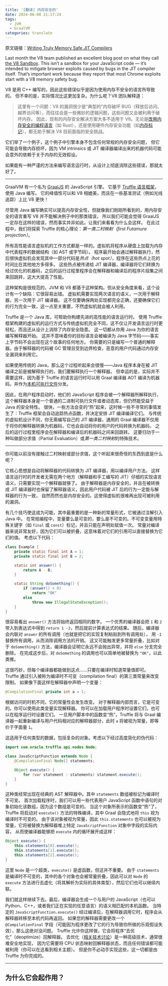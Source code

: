 ```yaml
---
title: '[翻译] 内存安全的'
date: 2024-06-08 21:17:24
tags:
  - JVM
  - GraalVM
categories: translate
---
```


原文链接：[Writing Truly Memory Safe JIT Compilers](https://medium.com/graalvm/writing-truly-memory-safe-jit-compilers-f79ad44558dd)


Last month the V8 team published an excellent blog post on what they call [the V8 Sandbox](https://v8.dev/blog/sandbox). This isn’t a sandbox for your JavaScript code — it’s intended to mitigate browser exploits caused by bugs in the JIT compiler itself. That’s important work because they report that most Chrome exploits start with a V8 memory safety bug.

V8 是用 C++ 编写的，因此这些错误似乎是因为使用内存不安全的语言所导致的。
但不幸的是，实际情况比这更加复杂。为什么呢？V8 团队解释道：

> 这里有一个问题：V8 的漏洞很少是“典型的”内存破坏 BUG（释放后访问、越界访问等），而往往会是一些微妙的逻辑问题，这些问题又会被利用于破坏内存。
> 因此，现有的内存安全解决方案大多不适用于 V8。无论是[改用内存安全的编程语言](https://www.cisa.gov/resources-tools/resources/case-memory-safe-roadmaps)（如 Rust），还是使用硬件内存安全功能（如[内存标记](https://newsroom.arm.com/blog/memory-safety-arm-memory-tagging-extension)），都无助于解决 V8 目前面临的安全挑战。

它们举了一个例子，这个例子中引擎本身不包含任何常规的内存安全问题，
但它可能会导致内存损坏，因为 VM intrinsics 或 JIT 编译器编译出来的机器代码可能会意外的依赖于关于内存的无效假设。

如果能有一种严谨的方法来编写语言运行时，从设计上彻底消除这些错误，那就太好了。


---


GraalVM 有一个名为 [GraalJS](https://www.graalvm.org/javascript/) 的 JavaScript 引擎。
它基于 [Truffle 语言框架](https://www.graalvm.org/latest/graalvm-as-a-platform/language-implementation-framework/)，使用 Java 编写。
它的峰值性可以和 V8 相媲美，而且在一些基准测试（例如光线追踪）上比 V8 更快！

尽管用 Java 编写确实可以提高内存安全性，但就像我们刚刚所看到的，用内存安全的语言重写 V8 并不能解决例子中的那类错误，
所以我们可能会觉得 GraalJS 一定存在这样的错误，然而事实并非如此。让我们来看看为什么会这样。
在此过程中，我们将探索 Truffle 的核心理论：*第一类二村映射（first Futamura projection）*。

所有高性能语言虚拟机的工作方式都是一样的。虚拟机将程序从硬盘上加载为内存中代表程序的数据结构（如 AST 或字节码）。
程序最开始会通过解释器执行，然后很快虚拟机会发现其中一部分代码是*热点（hot spot）*，程序在这些热点上花的时间比在其他地方多得多。
这些热点被传递给 JIT 编译器，编译器将它们转换为经过优化的机器码，之后的运行过程里程序会在解释器和编译后的程序片段集之间来回跳转，这大大提高了性能。

这种架构是很规范的，JVM 和 V8 都基于这种架构。但从安全角度来看，这个设计有一个缺陷：它很容易出错。
虚拟机需要实现两次语言的语义，一次用于解释器，另一次用于 JIT 编译器。
这不仅要确保两处实现都完全正确，还要确保它们的行为完全一致，这一点至关重要，不然虚拟机就会被人利用。

Truffle 是一个 Java 库，可帮助你构建先进的高性能的语言运行时。
使用 Truffle 框架构建的虚拟机的运行方式与传统虚拟机完全不同，这不仅让开发语言运行时更轻松，而且还从设计上消除了内存安全隐患。
这一切都从你用 Java 为你的语言编写解释器开始。
这并不意味着你的目标语言会被编译为 Java 字节码——事实上字节码不会出现在这个故事的任何地方。
你需要的只是编写一个普通的解释器。由于解释器的代码被 GC 管理且受到边界检查，恶意的用户代码通过内存安全漏洞来利用它。

如果使用传统的 Java，那么这个过程听起来会很慢——Java 程序本身在被 JIT 编译之前是被解释执行的，我们要解释执行一个解释器。
但幸运的是，实际并不需要这样，因为基于 Truffle 的语言运行时可以用 Graal 编译器 AOT 编译为机器码，并作为[本机可执行文件](https://www.graalvm.org/latest/reference-manual/native-image/)分发。

因此，在用户程序启动时，他们的 JavaScript 程序会被一个解释器所解释执行，这个解释器本身是一个普通的二进制可执行文件或者动态库，但仍然能受益于 Java 的安全特性。
很快，一些方法会变的“热”起来，这时候一些不寻常的事情发生了：Truffle 框架会自动追踪热点函数，并决定安排 JIT 编译编译它们。
与传统的虚拟机设计不同，你无需编写自己的 JIT 编译器，通用的 Graal 编译器不仅用于将你的解释器转换为机器码，它也会自动将你的用户的代码转换为机器码，
之后的运行过程里程序会在解释器和编译后的机器码之间来回跳转。
这要归功于一种叫做部分求值（Partial Evaluation）或*第一类二村映射*的特殊技术。

---

你可能以前没有接触过二村映射或部分求值，这个听起来很奇怪的东西到底是什么呢？

它核心思想是自动将解释器的代码转换为 JIT 编译器，用以编译用户方法。
这样语言运行时的开发者无需在两个地方（解释器和手工编写的 JIT）仔细的实现语言语义，只需要实现一个解释器就够了。
由于解释器是内存安全的，并且在被转换成 JIT 编译器时也保留了解释器语义，因此用户代码被 JIT 后的行为一定能与解释器的行为一致，
自然而然也是内存安全的。这使得虚拟机很难再出现可被利用的漏洞。

有几个技巧使这成为可能，其中最重要的是一种新的常量形式，它被通过注解引入 Java 中。
在常规编程中，变量要么是可变的，要么是不可变的。不可变变量用特殊关键字（如 `final` 或 `const`）标记，并且只能在声明处赋值一次。
常量对编译器来说非常友好，因为它们可以被折叠，这意味着对它们的引用可以直接替换为它们的值。
考虑以下代码：

```java
class Example {
    private static final int A = 1;
    private static final int B = 2;

    static int answer() {
        return A - B;
    }

    static String doSomething() {
        if (answer() < 0) 
            return "OK" 
        else 
            throw new IllegalStateException();
    }
}
```

很容易看出 `answer()` 方法将始终返回相同的数字。
一个优秀的编译器会把 `1` 和 `2` 带入到表达式中得到 `return 1 -2`，然后提前计算表达式的结果。
随后，编译器会内联对 `answer` 的所有调用（也就是把它的实现复制粘贴到所有调用处），
用 `-1` 替换所有调用，从而消除调用方法的开销。
这又可能触发更多常量折叠，比如对于 `doSomething()` 方法，编译器会证明它永远不会抛出异常，并将 `else` 分支完全删除。
在完成这步后，对 `doSomething` 的调用也可以简单地被替换为 `"OK"`，以此类推。

这很巧妙，但每个编译器都能做到这点……只要在编译时知道常量值即可。
Truffle 通过引入被称为编译时不可变（compilation final）的第三类常量来改变限制。
如果像下面这样在解释器中声明一个变量：

```java
@CompilationFinal private int a = 1;
```

根据访问的时机不同，它的常量性会发生改变。
对于解释器内部而言，它是可变的。你可以使用此类变量实现解释器。
你可以在加载用户程序时设置它们，也可以在程序运行时设置它们。
一旦用户脚本中的函数变“热”，Truffle 将与 Graal 编译器一起重新编译与用户代码相对应的解释器部分，此时 `a` 将被视为常量，即等价于字面量 `1`。

这适用于任何类型的数据，包括复杂的对象。考虑以下经过高度简化的伪代码：

```java
import com.oracle.truffle.api.nodes.Node;

class JavaScriptFunction extends Node {
    @CompilationFinal Node[] statements;

    Object execute() {
        for (var statement : statements) statement.execute();
    } 
}
```

这种类经常出现在经典的 AST 解释器中。其中 `statements` 数组被标记为编译时不可变。
首次加载程序时，我们可以用一些代表用户 JavaScript 函数中语句的对象初始化该数组，因为这个数组是可变的。
当这个对象所表示的函数变“热”了，Truffle 将启动对 `execute()` 方法的特殊编译，其中 Graal 会隐式地将 `this` 视为编译时不可变的。
由于该对象被视为常量，因此 `this.statements` 也可以被视为常量，它将被替换为解释器堆上特定 `JavaScriptFunction` 对象中字段的实际内容，
从而使编译器能够把 `execute` 内的循环展开成这样：


```java
Object execute() {
    this.statements[0].execute();
    this.statements[1].execute();
    this.statements[2].execute();
}
```

这里 `Node` 是一个超类，`execute()` 是虚函数，但这并不重要。
由于 `statements` 是编译时不可变的，其中的各个对象也会被常量折叠，因此可以对 `Node` 的 `execute` 方法进行去虚化（将其解析为实际的具体类型），然后它们也可以继续内联。

我们就这样继续下去。最后，编译器会生成一个与用户的 JavaScript（也可以 Python、C++，或者我们正在实现的任意语言）的语义相匹配的本机函数。
当特定的 `JavaScriptFunction.execute()` 经过编译后，在解释器调用它时，程序会从解释器转移至本机代码再返回。
如果您的解释器需要更改一个 `@CompilationFinal` 字段（可能因为程序更改了它的行为导致你所做的乐观假设失效），那么这绝对没问题。
Truffle 允许你这样做，它会将程序“去优化”（deoptimize）回解释器。
去优化（[相关技术讨论](https://www.youtube.com/watch?v=pksRrON5XfU&t=3259s)）是一种高级技术，通常很难安全地实现，
因为它需要将 CPU 状态映射回解释器状态，而且任何错误都可能被利用（你可以在这看到相关主题）。
但是你不必动手实现这些，这一切都是由 Truffle 为你完成的。

---

## 为什么它会起作用？

